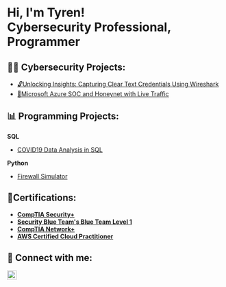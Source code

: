 <h1>Hi, I'm Tyren! <br/><a>Cybersecurity Professional</a>, <a>Programmer</a>

<h2>👨‍💻 Cybersecurity Projects:</h2>

 - [🔓Unlocking Insights: Capturing Clear Text Credentials Using Wireshark](https://github.com/jacksontyren/wireshark_capturing_creds/blob/main/README.md)
 - [🚨Microsoft Azure SOC and Honeynet with Live Traffic](https://github.com/jacksontyren/Azure-SOC-/blob/main/README.md)
 <!-- - [💻Vulnerability Management with OpenVAS](https://github.com/LABURL) -->
<!--     
 <b>Active Directory Home Lab </b>
  - [Active Directory Home Lab](https://github.com/jacksontyren/LABURL)
 -->
 <h2>📊 Programming Projects:</h2>

<b>SQL</b>
  - [COVID19 Data Analysis in SQL](https://github.com/jacksontyren/COVID19-Data-Analysis-In-SQL)

<b>Python</b>
  - [Firewall Simulator]()

<b><b/>
 <h2>📄Certifications:</h2>

 - [CompTIA Security+](https://imgur.com/a/cPnBk92)
 - [Security Blue Team's Blue Team Level 1](https://github.com/jacksontyren/jacksontyren/assets/121649532/9cc02e2d-eb2c-4838-9c1c-c798c9d5858c)
 - [CompTIA Network+](https://imgur.com/a/Cq6fS2G)
 - [AWS Certified Cloud Practitioner](https://github.com/jacksontyren/LABURL)


<h2> 🤳 Connect with me:</h2>




[<img align="left" alt="TyrenJackson | LinkedIn" width="22px" src="https://cdn.jsdelivr.net/npm/simple-icons@v3/icons/linkedin.svg" />][linkedin]


[linkedin]:https://linkedin.com/in/tyren-r-jackson-ms-75b875133
